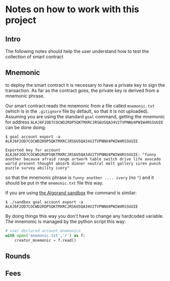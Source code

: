 # Notes on how to work with this project


## Intro
The following notes should help the user understand how to test the collection of smart contract

## Mnemonic 
to deploy the smart contract it is necessary to have a private key to sign the transaction. As far as the contract goes, the private key is derived from a mnemonic phrase. 

Our smart contract reads the mnemonic from a file called `mnemonic.txt` (which is in the `.gitignore` file by default, so that it is not uploaded). Assuming you are using the standard `goal` command, getting the mnemonic for address `ALKJ6F2OD7COCWD2ROP5QKTMXRCJRS6U5QA34V2TVPNNU4PWIW4RSSUUIE` can be done doing:

```
$ goal account export -a ALKJ6F2OD7COCWD2ROP5QKTMXRCJRS6U5QA34V2TVPNNU4PWIW4RSSUUIE

Exported key for account ALKJ6F2OD7COCWD2ROP5QKTMXRCJRS6U5QA34V2TVPNNU4PWIW4RSSUUIE: "funny another because afraid range artwork table switch drive life avocado world present thought absorb dinner neutral melt gallery siren punch puzzle survey ability ivory"
``` 

so that the mnemonic phrase is `funny another .... ivory` (no `"`) and it should be put in the `mnemonic.txt` file this way. 

If you are using [the Algorand sandbox](https://github.com/algorand/sandbox) the command is similar:

```
$ ./sandbox goal account export -a ALKJ6F2OD7COCWD2ROP5QKTMXRCJRS6U5QA34V2TVPNNU4PWIW4RSSUUIE
```

By doing things this way you don't have to change any hardcoded variable. The mnemonic is managed by the python script this way:

```python
# user declared account mnemonics
with open('mnemonic.txt','r') as f:
    creator_mnemonic = f.read()
```

## Rounds

## Fees